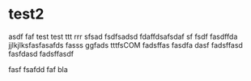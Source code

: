 test2
=====
asdf
faf
test
test
ttt
rrr
sfsad
fsdfsadsd
fdaffdsafsdaf
sf
fsdf
fasdffda
jjlkjlksfasfasafds
fasss
ggfads
tttfsCOM
fadsffas
fasdfa
dasf
fadsffasd
fasfdasd
fadsffasdf

fasf
fsafdd
faf
bla
